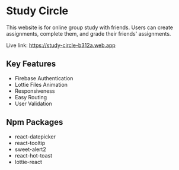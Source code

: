 # Study Circle

This website is for online group study with friends. Users can create assignments, complete them, and grade their friends' assignments.

Live link: https://study-circle-b312a.web.app

## Key Features

- Firebase Authentication
- Lottie Files Animation
- Responsiveness
- Easy Routing
- User Validation

## Npm Packages

- react-datepicker
- react-tooltip
- sweet-alert2
- react-hot-toast
- lottie-react
